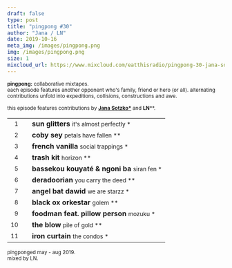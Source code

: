 ```yaml
---
draft: false
type: post
title: "pingpong #30"
author: "Jana / LN"
date: 2019-10-16
meta_img: /images/pingpong.png
img: /images/pingpong.png
size: 1
mixcloud_url: https://www.mixcloud.com/eatthisradio/pingpong-30-jana-sotzko-ln/ 
---
```



<small><b>pingpong:</b> collaborative mixtapes.<br>
	each episode features another opponent who's family, friend or hero (or all). alternating contributions unfold into expeditions, collisions, constructions and awe.</small>

<small>this episode features contributions by <b><a href="https://chiosk.berta.me/" target="_blank">Jana Sotzko\*</a></b> and <b>LN</b></a>\*\*</b>.</small>



|                  |   |         		|
|----------------: |---| -------------	|
| <small>1</small> |   | **sun glitters**				<small>		it's almost perfectly 	*</small>   |
| <small>2</small> |   | **coby sey**					<small>		petals have fallen		**</small>	|
| <small>3</small> |   | **french vanilla**				<small>		social trappings		*</small>   |
| <small>4</small> |   | **trash kit**	 				<small>		horizon					**</small>	|
| <small>5</small> |   | **bassekou kouyaté & ngoni ba** <small>	siran fen 			 	*</small>   |
| <small>6</small> |   | **deradoorian**				<small>		you carry the deed		**</small>	|
| <small>7</small> |   | **angel bat dawid**			<small>		we are starzz		 	*</small>   |
| <small>8</small> |   | **black ox orkestar**		 	<small>		golem 					**</small>	|
| <small>9</small> |   | **foodman feat. pillow person** <small>	mozuku 					*</small>	|
| <small>10</small>|   | **the blow**				 	<small>		pile of gold			**</small>	|
| <small>11</small>|   | **iron curtain**		 		<small>		the condos 				*</small>	|



<small>pingponged may - aug 2019.<br>mixed by LN.</small>
